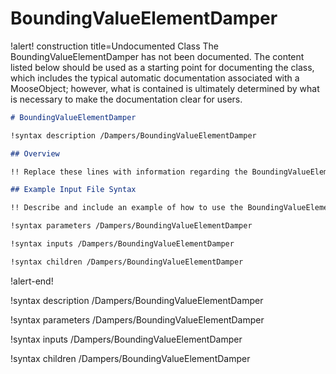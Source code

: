 # BoundingValueElementDamper

!alert! construction title=Undocumented Class
The BoundingValueElementDamper has not been documented. The content listed below should be used as a starting point for
documenting the class, which includes the typical automatic documentation associated with a
MooseObject; however, what is contained is ultimately determined by what is necessary to make the
documentation clear for users.

```markdown
# BoundingValueElementDamper

!syntax description /Dampers/BoundingValueElementDamper

## Overview

!! Replace these lines with information regarding the BoundingValueElementDamper object.

## Example Input File Syntax

!! Describe and include an example of how to use the BoundingValueElementDamper object.

!syntax parameters /Dampers/BoundingValueElementDamper

!syntax inputs /Dampers/BoundingValueElementDamper

!syntax children /Dampers/BoundingValueElementDamper
```
!alert-end!

!syntax description /Dampers/BoundingValueElementDamper

!syntax parameters /Dampers/BoundingValueElementDamper

!syntax inputs /Dampers/BoundingValueElementDamper

!syntax children /Dampers/BoundingValueElementDamper
